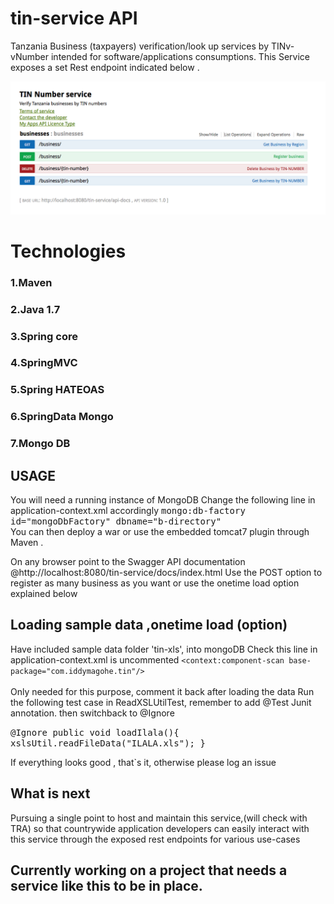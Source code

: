 tin-service API
===========
Tanzania Business (taxpayers) verification/look up services by TINv-vNumber intended for software/applications consumptions.
This Service exposes a set Rest endpoint indicated below .

![screenshot](tin-xls/swagger.png)

# Technologies
### 1.Maven
### 2.Java 1.7
### 3.Spring core 
### 4.SpringMVC
### 5.Spring HATEOAS 
### 6.SpringData Mongo
### 7.Mongo DB


## USAGE
You will need a running instance of MongoDB
Change the following line  in application-context.xml accordingly 
<tt> mongo:db-factory id="mongoDbFactory" dbname="b-directory"  </tt> <br/>
You can then deploy a war or use the embedded  tomcat7 plugin  through Maven .

On any browser point to the Swagger API documentation @http://localhost:8080/tin-service/docs/index.html
Use the POST option to register as many business as you want or use the onetime load option explained below

## Loading sample data ,onetime load (option)
Have included sample data folder 'tin-xls', into mongoDB
Check this line in application-context.xml is uncommented <code><context:component-scan base-package="com.iddymagohe.tin"/> </code> <br/>
Only needed for this purpose, comment it back after loading the data
Run the following test case in ReadXSLUtilTest, remember to add @Test Junit annotation. then switchback to @Ignore 
 
 <tt>@Ignore
           public void loadIlala(){
                   xslsUtil.readFileData("ILALA.xls");
           }
  </tt>

If everything looks good , that`s it, otherwise please log an issue

## What is next
Pursuing a single point to host and maintain this service,(will check with TRA) so that countrywide application developers
can easily interact with this service through the exposed rest endpoints for various use-cases

## Currently working on a project that needs a service like this to be in place.
